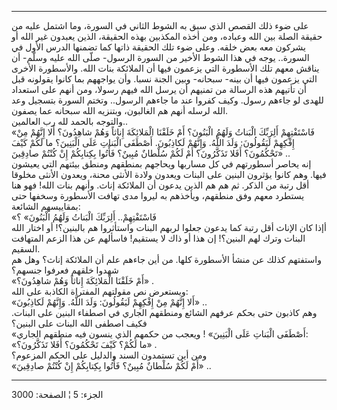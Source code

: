 ------------------------------------------------------------------------

على ضوء ذلك القصص الذي سبق به الشوط الثاني في السورة، وما اشتمل عليه من
حقيقة الصلة بين الله وعباده، ومن أخذه المكذبين بهذه الحقيقة، الذين
يعبدون غير الله أو يشركون معه بعض خلقه. وعلى ضوء تلك الحقيقة ذاتها كما
تضمنها الدرس الأول في السورة.. يوجه في هذا الشوط الأخير من السورة
الرسول- صلّى الله عليه وسلّم- أن يناقش معهم تلك الأسطورة التي يزعمون فيها
أن الملائكة بنات الله. والأسطورة الأخرى التي يزعمون فيها أن بينه-
سبحانه- وبين الجنة نسبا. وأن يواجههم بما كانوا يقولونه قبل أن تأتيهم هذه
الرسالة من تمنيهم أن يرسل الله فيهم رسولا، ومن أنهم على استعداد للهدى لو
جاءهم رسول. وكيف كفروا عند ما جاءهم الرسول.. وتختم السورة بتسجيل وعد
الله لرسله أنهم هم الغالبون، وبتنزيه الله سبحانه عما يصفون.  
والتوجه بالحمد لله رب العالمين..  
«فَاسْتَفْتِهِمْ أَلِرَبِّكَ الْبَناتُ وَلَهُمُ الْبَنُونَ؟ أَمْ خَلَقْنَا الْمَلائِكَةَ إِناثاً وَهُمْ شاهِدُونَ؟
أَلا إِنَّهُمْ مِنْ إِفْكِهِمْ لَيَقُولُونَ: وَلَدَ اللَّهُ. وَإِنَّهُمْ لَكاذِبُونَ. أَصْطَفَى الْبَناتِ عَلَى
الْبَنِينَ؟ ما لَكُمْ كَيْفَ تَحْكُمُونَ؟ أَفَلا تَذَكَّرُونَ؟ أَمْ لَكُمْ سُلْطانٌ مُبِينٌ؟ فَأْتُوا بِكِتابِكُمْ
إِنْ كُنْتُمْ صادِقِينَ» ..  
إنه يحاصر أسطورتهم في كل مساربها ويحاجهم بمنطقهم ومنطق بيئتهم التي
يعيشون فيها. وهم كانوا يؤثرون البنين على البنات ويعدون ولادة الأنثى
محنة، ويعدون الأنثى مخلوقا أقل رتبة من الذكر. ثم هم هم الذين يدعون أن
الملائكة إناث. وأنهم بنات الله! فهو هنا يستطرد معهم وفق منطقهم، ويأخذهم
به ليروا مدى تهافت الأسطورة وسخفها حتى بمقاييسهم الشائعة:  
«فَاسْتَفْتِهِمْ.. أَلِرَبِّكَ الْبَناتُ وَلَهُمُ الْبَنُونَ» ؟  
أإذا كان الإناث أقل رتبة كما يدعون جعلوا لربهم البنات واستأثروا هم
بالبنين؟! أو اختار الله البنات وترك لهم البنين؟! إن هذا أو ذاك لا
يستقيم! فاسألهم عن هذا الزعم المتهافت السقيم.  
واستفتهم كذلك عن منشأ الأسطورة كلها. من أين جاءهم علم أن الملائكة إناث؟
وهل هم شهدوا خلقهم فعرفوا جنسهم؟  
«أَمْ خَلَقْنَا الْمَلائِكَةَ إِناثاً وَهُمْ شاهِدُونَ؟» .  
ويستعرض نص مقولتهم المفتراة الكاذبة على الله:  
«أَلا إِنَّهُمْ مِنْ إِفْكِهِمْ لَيَقُولُونَ: وَلَدَ اللَّهُ. وَإِنَّهُمْ لَكاذِبُونَ» ..  
وهم كاذبون حتى بحكم عرفهم الشائع ومنطقهم الجاري في اصطفاء البنين على
البنات. فكيف اصطفى الله البنات على البنين؟  
«أَصْطَفَى الْبَناتِ عَلَى الْبَنِينَ» ! ويعجب من حكمهم الذي ينسون فيه منطقهم
الجاري:  
«ما لَكُمْ؟ كَيْفَ تَحْكُمُونَ؟ أَفَلا تَذَكَّرُونَ؟» .  
ومن أين تستمدون السند والدليل على الحكم المزعوم؟  
«أَمْ لَكُمْ سُلْطانٌ مُبِينٌ؟ فَأْتُوا بِكِتابِكُمْ إِنْ كُنْتُمْ صادِقِينَ» ..

------------------------------------------------------------------------

الجزء: 5 ¦ الصفحة: 3000
